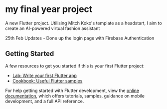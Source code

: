 # my final year project

A new Flutter project. Utilising Mitch Koko's template as a headstart, I aim to create an AI-powered virtual fashion assistant 

25th Feb Updates - Done up the login page with Firebase Authentication 

## Getting Started
A few resources to get you started if this is your first Flutter project:

- [Lab: Write your first Flutter app](https://docs.flutter.dev/get-started/codelab)
- [Cookbook: Useful Flutter samples](https://docs.flutter.dev/cookbook)

For help getting started with Flutter development, view the
[online documentation](https://docs.flutter.dev/), which offers tutorials,
samples, guidance on mobile development, and a full API reference.
